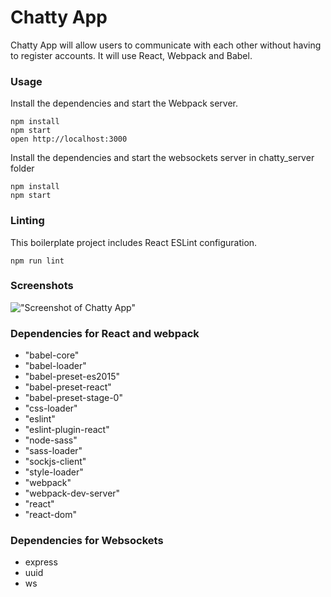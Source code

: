 Chatty App
=====================

Chatty App will allow users to communicate with each other without having to register accounts. It will use React, Webpack and Babel. 

### Usage

Install the dependencies and start the Webpack server.

```
npm install
npm start
open http://localhost:3000
```

Install the dependencies and start the websockets server in chatty_server folder 

```
npm install
npm start
```
### Linting

This boilerplate project includes React ESLint configuration.

```
npm run lint
```

### Screenshots
!["Screenshot of Chatty App"]()

### Dependencies for React and webpack

* "babel-core"
* "babel-loader"
* "babel-preset-es2015"
* "babel-preset-react"
* "babel-preset-stage-0"
* "css-loader"
* "eslint"
* "eslint-plugin-react"
* "node-sass"
* "sass-loader"
* "sockjs-client"
* "style-loader"
* "webpack"
* "webpack-dev-server"
* "react"
* "react-dom"

### Dependencies for Websockets

* express
* uuid
* ws
